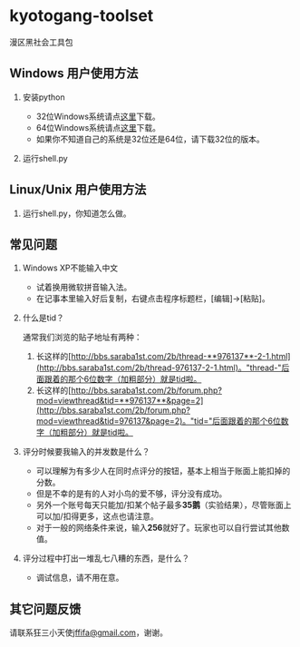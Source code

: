 kyotogang-toolset
=================

漫区黑社会工具包

## Windows 用户使用方法
1. 安装python
    * 32位Windows系统请点[这里](http://pan.baidu.com/s/1y3dsj)下载。
    * 64位Windows系统请点[这里](http://pan.baidu.com/s/18C12m)下载。
    * 如果你不知道自己的系统是32位还是64位，请下载32位的版本。

2. 运行shell.py

## Linux/Unix 用户使用方法
1. 运行shell.py，你知道怎么做。

## 常见问题
1. Windows XP不能输入中文
    * 试着换用微软拼音输入法。
    * 在记事本里输入好后复制，右键点击程序标题栏，[编辑]->[粘贴]。

2. 什么是tid？

    通常我们浏览的贴子地址有两种：

    1. 长这样的[http://bbs.saraba1st.com/2b/thread-**976137**-2-1.html](http://bbs.saraba1st.com/2b/thread-976137-2-1.html)。"thread-"后面跟着的那个6位数字（加粗部分）就是tid啦。
    2. 长这样的[http://bbs.saraba1st.com/2b/forum.php?mod=viewthread&tid=**976137**&page=2](http://bbs.saraba1st.com/2b/forum.php?mod=viewthread&tid=976137&page=2)。"tid="后面跟着的那个6位数字（加粗部分）就是tid啦。

3. 评分时候要我输入的并发数是什么？
    * 可以理解为有多少人在同时点评分的按钮，基本上相当于账面上能扣掉的分数。
    * 但是不幸的是有的人对小鸟的爱不够，评分没有成功。
    * 另外一个账号每天只能加/扣某个帖子最多**35鹅**（实验结果），尽管账面上可以加/扣得更多，这点也请注意。
    * 对于一般的网络条件来说，输入**256**就好了。玩家也可以自行尝试其他数值。

4. 评分过程中打出一堆乱七八糟的东西，是什么？
    * 调试信息，请不用在意。

## 其它问题反馈
请联系狂三小天使<jffifa@gmail.com>，谢谢。
